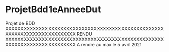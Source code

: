 # ProjetBdd1eAnneeDut

Projet de BDD 
XXXXXXXXXXXXXXXXXXXXXXXXXXXXXXXXXXXXXXXXXXXXXXXXXXXXXXXXXXXXXXXXXXXXXXXXXXX
RENDU
XXXXXXXXXXXXXXXXXXXXXXXXXXXXXXXXXXXXXXXXXXXXXXXXXXXXXXXXXXXXXXXXXXXXXXXXXXX
A rendre au max le 5 avril 2021
